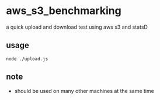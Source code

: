 # aws_s3_benchmarking
a quick upload and download test using aws s3 and statsD  

## usage
```node ./upload.js```

## note
- should be used on many other machines at the same time